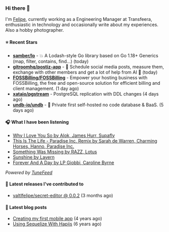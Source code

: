 ### Hi there 👋

I'm [Felipe](https://felipevm.com), currently working as a Engineering Manager at Transfeera, enthusiastic in technology and occasionally write about my experiences. Also a hobby photographer.

#### ⭐ Recent Stars
- **[samber/lo](https://github.com/samber/lo)** - 💥  A Lodash-style Go library based on Go 1.18&#43; Generics (map, filter, contains, find...) (today)
- **[gitroomhq/postiz-app](https://github.com/gitroomhq/postiz-app)** - 📨 Schedule social media posts, measure them, exchange with other members and get a lot of help from AI 🚀 (today)
- **[FOSSBilling/FOSSBilling](https://github.com/FOSSBilling/FOSSBilling)** - Empower your hosting business with FOSSBilling, the free and open-source solution for efficient billing and client management. (1 day ago)
- **[xataio/pgstream](https://github.com/xataio/pgstream)** - PostgreSQL replication with DDL changes (4 days ago)
- **[undb-io/undb](https://github.com/undb-io/undb)** - 🚀 Private first self-hosted no code database &amp; BaaS. (5 days ago)

#### 🎧 What I have been listening
- [Why I Love You So by Alok, James Hurr, Supafly](https://open.spotify.com/track/7dnBSJEnqpf8dK5fKQevqi)
- [This Is The Life - Paradise Inc. Remix by Sarah de Warren, Charming Horses, Hanno, Paradise Inc.](https://open.spotify.com/track/1k8UhmiSVxit4kIPynyQ4l)
- [Something Was Missing by RAZZ, Lotus](https://open.spotify.com/track/245RyaFVnJkLT7wPjWDp6s)
- [Sunshine by Lavern](https://open.spotify.com/track/66BDXKHZOvvz4CwZovEMwH)
- [Forever And A Day by LP Giobbi, Caroline Byrne](https://open.spotify.com/track/5o1mS67lEoLCeFobGIaNb2)

_Powered by [TuneFeed](https://tunefeed.app?ref=valtlfelipe-gh-profile)_ 

#### 🚀 Latest releases I've contributed to


- [valtlfelipe/secret-editor @ 0.0.2](https://github.com/valtlfelipe/secret-editor/releases/tag/0.0.2) (3 months ago)

#### 📄 Latest blog posts
- [Creating my first mobile app](https://felipevm.com/posts/creating-my-first-mobile-app/) (4 years ago)
- [Using Sequelize With Hapijs](https://felipevm.com/posts/using-sequelize-with-hapijs/) (6 years ago)
